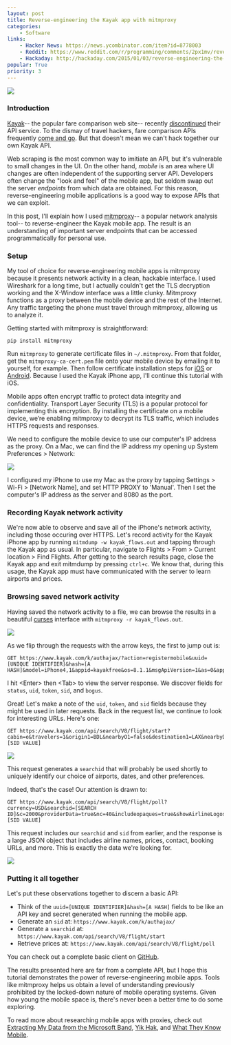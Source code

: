 ```yaml
---
layout: post
title: Reverse-engineering the Kayak app with mitmproxy
categories:
    - Software
links:
    - Hacker News: https://news.ycombinator.com/item?id=8778003
    - Reddit: https://www.reddit.com/r/programming/comments/2px1mv/reverseengineering_the_kayak_app_with_mitmproxy/
    - Hackaday: http://hackaday.com/2015/01/03/reverse-engineering-the-kayak-mobile-api/
popular: True
priority: 3
---
```

![](/static/kayak-mitmproxy/kayakapp.png)

### Introduction

[Kayak](http://www.kayak.com/)-- the popular fare comparison web site-- recently [discontinued](https://www.kayak.com/labs/api/search/) their API service. To the dismay of travel hackers, fare comparison APIs frequently [come and go](http://stackoverflow.com/questions/10680408/is-there-any-api-for-getting-flight-fare). But that doesn't mean we can't hack together our own Kayak API.

Web scraping is the most common way to imitiate an API, but it's vulnerable to small changes in the UI. On the other hand, _mobile_ is an area where UI changes are often independent of the supporting server API. Developers often change the "look and feel" of the mobile app, but seldom swap out the server _endpoints_ from which data are obtained. For this reason, reverse-engineering mobile applications is a good way to expose APIs that we can exploit.

In this post, I'll explain how I used [mitmproxy](http://mitmproxy.org/)-- a popular network analysis tool-- to reverse-engineer the Kayak mobile app. The result is an understanding of important server endpoints that can be accessed programmatically for personal use.

### Setup

My tool of choice for reverse-engineering mobile apps is mitmproxy because it presents network activity in a clean, hackable interface. I used Wireshark for a long time, but I actually couldn't get the TLS decryption working and the X-Window interface was a little clunky. Mitmproxy functions as a proxy between the mobile device and the rest of the Internet. Any traffic targeting the phone must travel through mitmproxy, allowing us to analyze it.

Getting started with mitmproxy is straightforward:

    pip install mitmproxy

Run `mitmproxy` to generate certificate files in `~/.mitmproxy`. From that folder, get the `mitmproxy-ca-cert.pem` file onto your mobile device by emailing it to yourself, for example. Then follow certificate installation steps for [iOS](http://mitmproxy.org/doc/certinstall/ios.html) or [Android](http://mitmproxy.org/doc/certinstall/android.html). Because I used the Kayak iPhone app, I'll continue this tutorial with iOS.

Mobile apps often encrypt traffic to protect data integrity and confidentiality. Transport Layer Security (TLS) is a popular protocol for implementing this encryption. By installing the certificate on a mobile device, we’re enabling mitmproxy to decrypt its TLS traffic, which includes HTTPS requests and responses.

We need to configure the mobile device to use our computer's IP address as the proxy. On a Mac, we can find the IP address my opening up System Preferences > Network:

![](/static/kayak-mitmproxy/ipaddress.png)

I configured my iPhone to use my Mac as the proxy by tapping Settings > Wi-Fi > [Network Name], and set HTTP PROXY to 'Manual'. Then I set the computer's IP address as the server and 8080 as the port.

### Recording Kayak network activity

We're now able to observe and save all of the iPhone's network activity, including those occuring over HTTPS. Let's record activity for the Kayak iPhone app by running `mitmdump -w kayak_flows.out` and tapping through the Kayak app as usual. In particular, navigate to Flights > From > Current location > Find Flights. After getting to the search results page, close the Kayak app and exit mitmdump by pressing `ctrl+c`. We know that, during this usage, the Kayak app must have communicated with the server to learn airports and prices.

### Browsing saved network activity

Having saved the network activity to a file, we can browse the results in a beautiful [curses](http://en.wikipedia.org/wiki/Curses_%28programming_library%29) interface with `mitmproxy -r kayak_flows.out`.

![](/static/kayak-mitmproxy/mitmproxybasic.png)

As we flip through the requests with the arrow keys, the first to jump out is:

    GET https://www.kayak.com/k/authajax/?action=registermobile&uuid=[UNIQUE IDENTIFIER]&hash=[A HASH]&model=iPhone4,1&appid=kayakfree&os=8.1.1&msgApiVersion=1&as=0&appdist=adhoc&prefix=`

I hit &lt;Enter&gt; then &lt;Tab&gt; to view the server response. We discover fields for `status`, `uid`, `token`, `sid`, and `bogus`.

Great! Let's make a note of the `uid`, `token`, and `sid` fields because they might be used in later requests. Back in the request list, we continue to look for interesting URLs. Here's one:

    GET https://www.kayak.com/api/search/V8/flight/start?cabin=e&travelers=1&origin1=BDL&nearbyO1=false&destination1=LAX&nearbyD1=false&depart_date1=12/18/2014&depart_time1=a&depart_date_flex1=exact&_sid_=[SID VALUE]

![](/static/kayak-mitmproxy/mitmproxyresponse.png)

This request generates a `searchid` that will probably be used shortly to uniquely identify our choice of airports, dates, and other preferences.

Indeed, that's the case! Our attention is drawn to:

    GET https://www.kayak.com/api/search/V8/flight/poll?currency=USD&searchid=[SEARCH ID]&c=2000&providerData=true&nc=40&includeopaques=true&showAirlineLogos=true&_sid_=[SID VALUE]

This request includes our `searchid` and `sid` from earlier, and the response is a large JSON object that includes airline names, prices, contact, booking URLs, and more. This is exactly the data we're looking for.

![](/static/kayak-mitmproxy/mitmproxyprices.png)

### Putting it all together

Let's put these observations together to discern a basic API:

- Think of the `uuid=[UNIQUE IDENTIFIER]&hash=[A HASH]` fields to be like an API key and secret generated when running the mobile app.
- Generate an `sid` at: `https://www.kayak.com/k/authajax/`
- Generate a `searchid` at: `https://www.kayak.com/api/search/V8/flight/start`
- Retrieve prices at: `https://www.kayak.com/api/search/V8/flight/poll`

You can check out a complete basic client on [GitHub](https://github.com/shbhrsaha/kayak-mobile-client).

The results presented here are far from a complete API, but I hope this tutorial demonstrates the power of reverse-engineering mobile apps. Tools like mitmproxy helps us obtain a level of understanding previously prohibited by the locked-down nature of mobile operating systems. Given how young the mobile space is, there's never been a better time to do some exploring.

To read more about researching mobile apps with proxies, check out [Extracting My Data from the Microsoft Band](http://jeffhuang.com/extracting_my_data_from_the_microsoft_band.html), [Yik Hak](http://silverskylabs.github.io/yakhak/), and [What They Know Mobile](http://blogs.wsj.com/wtk-mobile/).
